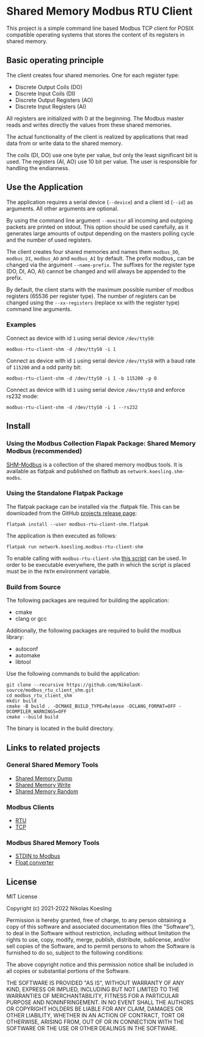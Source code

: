 # Shared Memory Modbus RTU Client

This project is a simple command line based Modbus TCP client for POSIX compatible operating systems that stores the 
content of its registers in shared memory.

## Basic operating principle

The client creates four shared memories.
One for each register type:
- Discrete Output Coils (DO)
- Discrete Input Coils (DI)
- Discrete Output Registers (AO)
- Discrete Input Registers (AI)

All registers are initialized with 0 at the beginning.
The Modbus master reads and writes directly the values from these shared memories.

The actual functionality of the client is realized by applications that read data from or write data to the shared memory.

The coils (DI, DO) use one byte per value, but only the least significant bit is used.
The registers (AI, AO) use 10 bit per value. The user is responsible for handling the endianness.

## Use the Application
The application requires a serial device (```--device```) and a client id (```--id```) as arguments. All other arguments are optional.

By using the command line argument ```--monitor``` all incoming and outgoing packets are printed on stdout.
This option should be used carefully, as it generates large amounts of output depending on the masters polling cycle and the number of used registers.

The client creates four shared memories and names them ```modbus_DO```, ```modbus_DI```, ```modbus_AO``` and ```modbus_AI``` by default.
The prefix modbus_ can be changed via the argument ```--name-prefix```. 
The suffixes for the register type (DO, DI, AO, AI) cannot be changed and will always be appended to the prefix.

By default, the client starts with the maximum possible number of modbus registers (65536 per register type).
The number of registers can be changed using the ```--xx-registers``` (replace xx with the register type) command line arguments.

### Examples

Connect as device with id ```1``` using serial device ```/dev/ttyS0```:
```
modbus-rtu-client-shm -d /dev/ttyS0 -i 1
```


Connect as device with id ```1``` using serial device ```/dev/ttyS0``` with a baud rate of ```115200``` and a odd parity bit:
```
modbus-rtu-client-shm -d /dev/ttyS0 -i 1 -b 115200 -p O
```

Connect as device with id ```1``` using serial device ```/dev/ttyS0``` and enforce rs232 mode:
```
modbus-rtu-client-shm -d /dev/ttyS0 -i 1 --rs232
```
## Install

### Using the Modbus Collection Flapak Package: Shared Memory Modbus (recommended)
[SHM-Modbus](https://nikolask-source.github.io/SHM_Modbus/) is a collection of the shared memory modbus tools.
It is available as flatpak and published on flathub as ```network.koesling.shm-modbs```.


### Using the Standalone Flatpak Package
The flatpak package can be installed via the .flatpak file.
This can be downloaded from the GitHub [projects release page](https://github.com/NikolasK-source/modbus_rtu_client_shm/releases):

```
flatpak install --user modbus-rtu-client-shm.flatpak
```

The application is then executed as follows:
```
flatpak run network.koesling.modbus-rtu-client-shm
```

To enable calling with ```modbus-rtu-client-shm``` [this script](https://gist.github.com/NikolasK-source/7586b3b2e9808e63dd3f111310eacc03) can be used.
In order to be executable everywhere, the path in which the script is placed must be in the ```PATH``` environment variable.


### Build from Source

The following packages are required for building the application:
- cmake
- clang or gcc

Additionally, the following packages are required to build the modbus library:
- autoconf
- automake
- libtool


Use the following commands to build the application:
```
git clone --recursive https://github.com/NikolasK-source/modbus_rtu_client_shm.git
cd modbus_rtu_client_shm
mkdir build
cmake -B build . -DCMAKE_BUILD_TYPE=Release -DCLANG_FORMAT=OFF -DCOMPILER_WARNINGS=OFF
cmake --build build
```

The binary is located in the build directory.


## Links to related projects

### General Shared Memory Tools
- [Shared Memory Dump](https://nikolask-source.github.io/dump_shm/)
- [Shared Memory Write](https://nikolask-source.github.io/write_shm/)
- [Shared Memory Random](https://nikolask-source.github.io/shared_mem_random/)

### Modbus Clients
- [RTU](https://nikolask-source.github.io/modbus_rtu_client_shm/)
- [TCP](https://nikolask-source.github.io/modbus_tcp_client_shm/)

### Modbus Shared Memory Tools
- [STDIN to Modbus](https://nikolask-source.github.io/stdin_to_modbus_shm/)
- [Float converter](https://nikolask-source.github.io/modbus_conv_float/)


## License

MIT License

Copyright (c) 2021-2022 Nikolas Koesling

Permission is hereby granted, free of charge, to any person obtaining a copy
of this software and associated documentation files (the "Software"), to deal
in the Software without restriction, including without limitation the rights
to use, copy, modify, merge, publish, distribute, sublicense, and/or sell
copies of the Software, and to permit persons to whom the Software is
furnished to do so, subject to the following conditions:

The above copyright notice and this permission notice shall be included in all
copies or substantial portions of the Software.

THE SOFTWARE IS PROVIDED "AS IS", WITHOUT WARRANTY OF ANY KIND, EXPRESS OR
IMPLIED, INCLUDING BUT NOT LIMITED TO THE WARRANTIES OF MERCHANTABILITY,
FITNESS FOR A PARTICULAR PURPOSE AND NONINFRINGEMENT. IN NO EVENT SHALL THE
AUTHORS OR COPYRIGHT HOLDERS BE LIABLE FOR ANY CLAIM, DAMAGES OR OTHER
LIABILITY, WHETHER IN AN ACTION OF CONTRACT, TORT OR OTHERWISE, ARISING FROM,
OUT OF OR IN CONNECTION WITH THE SOFTWARE OR THE USE OR OTHER DEALINGS IN THE
SOFTWARE.

